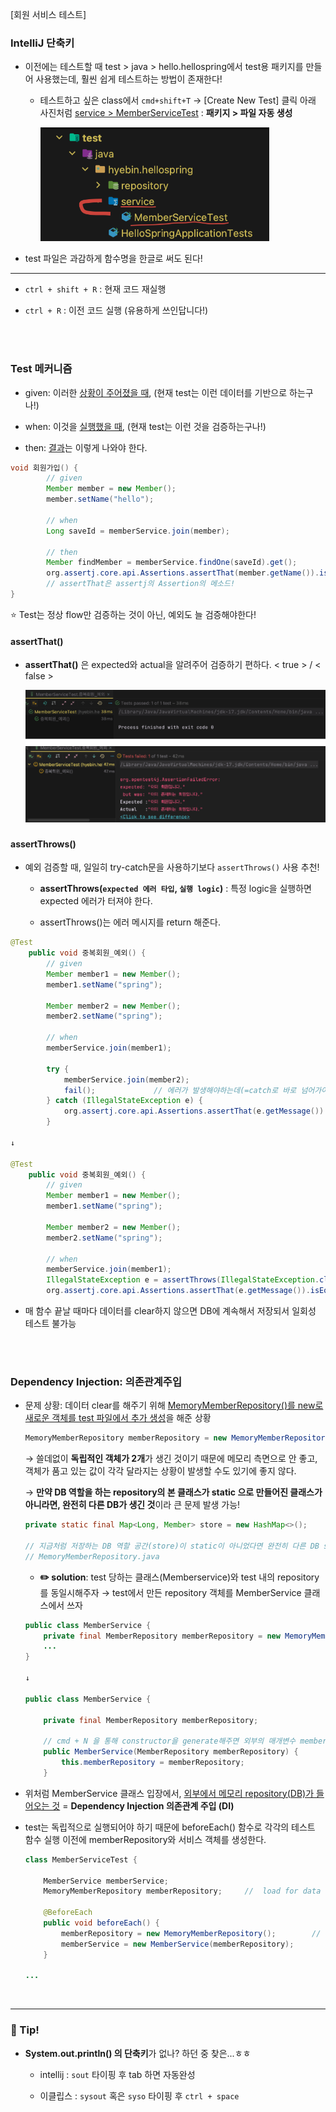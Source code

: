 [회원 서비스 테스트]

### IntelliJ 단축키

- 이전에는 테스트할 때 test > java > hello.hellospring에서 test용 패키지를 만들어 사용했는데, 훨씬 쉽게 테스트하는 방법이 존재한다!
  
  - 테스트하고 싶은 class에서 `cmd+shift+T` → [Create New Test] 클릭
    아래 사진처럼 <u>service > MemberServiceTest</u> : **패키지 > 파일 자동 생성**
    
    <img src='./img/04.03_img1.png'>
    
- test 파일은 과감하게 함수명을 한글로 써도 된다!
  

---

- `ctrl + shift + R` : 현재 코드 재실행
  
- `ctrl + R` : 이전 코드 실행 (유용하게 쓰인답니다!)

<br><br>

### Test 메커니즘

- given: 이러한 <u>상황이 주어졌을 때</u>, (현재 test는 이런 데이터를 기반으로 하는구나!)
  
- when: 이것을 <u>실행했을 때</u>, (현재 test는 이런 것을 검증하는구나!)
  
- then: <u>결과</u>는 이렇게 나와야 한다.
  

```java
void 회원가입() {
        // given
        Member member = new Member();
        member.setName("hello");

        // when
        Long saveId = memberService.join(member);

        // then
        Member findMember = memberService.findOne(saveId).get();
        org.assertj.core.api.Assertions.assertThat(member.getName()).isEqualTo(findMember.getName());
        // assertThat은 assertj의 Assertion의 메소드!    
}
```

⭐️ Test는 정상 flow만 검증하는 것이 아닌, 예외도 늘 검증해야한다!

#### assertThat()

- **assertThat()** 은 expected와 actual을 알려주어 검증하기 편하다.
  < true > / < false >
  
  <img src='./img/04.03_img.png'>
  

#### assertThrows()

- 예외 검증할 때, 일일히 try-catch문을 사용하기보다 `assertThrows()` 사용 추천!
  
  - **assertThrows(`expected 에러 타입`, `실행 logic`)** : 특정 logic을 실행하면 expected 에러가 터져야 한다.
    
  - assertThrows()는 에러 메시지를 return 해준다.
    

```java
@Test
    public void 중복회원_예외() {
        // given
        Member member1 = new Member();
        member1.setName("spring");

        Member member2 = new Member();
        member2.setName("spring");

        // when
        memberService.join(member1);

        try {
            memberService.join(member2);
            fail();             // 에러가 발생해야하는데(=catch로 바로 넘어가야 하는데) join()이 수행되면 fail() -> 실패한 것임
        } catch (IllegalStateException e) {
            org.assertj.core.api.Assertions.assertThat(e.getMessage()).isEqualTo("이미 존재하는 회원입니다.");
        }

↓

@Test
    public void 중복회원_예외() {
        // given
        Member member1 = new Member();
        member1.setName("spring");

        Member member2 = new Member();
        member2.setName("spring");

        // when
        memberService.join(member1);
        IllegalStateException e = assertThrows(IllegalStateException.class, () -> memberService.join(member2));
        org.assertj.core.api.Assertions.assertThat(e.getMessage()).isEqualTo("이미 존재하는 회원입니다.");
```

- 매 함수 끝날 때마다 데이터를 clear하지 않으면 DB에 계속해서 저장되서 일회성 테스트 불가능
  
<br><br>

### Dependency Injection: 의존관계주입

- 문제 상황: 데이터 clear를 해주기 위해 <u>MemoryMemberRepository()를 new로 새로운 객체를 test 파일에서 추가 생성</u>을 해준 상황
  
  ```java
  MemoryMemberRepository memberRepository = new MemoryMemberRepository();     //  load for data clear after each method finished
  ```
  
  → 쓸데없이 **독립적인 객체가 2개**가 생긴 것이기 때문에 메모리 측면으로 안 좋고, 객체가 품고 있는 값이 각각 달라지는 상황이 발생할 수도 있기에 좋지 않다.
  
  → **만약 DB 역할을 하는 repository의 본 클래스가 static 으로 만들어진 클래스가 아니라면, 완전히 다른 DB가 생긴 것**이라 큰 문제 발생 가능!
  
  ```java
  private static final Map<Long, Member> store = new HashMap<>();
  
  // 지금처럼 저장하는 DB 역할 공간(store)이 static이 아니었다면 완전히 다른 DB store가 생기는 것
  // MemoryMemberRepository.java
  ```
  
  - **✏️ solution**: test 당하는 클래스(Memberservice)와 test 내의 repository를 동일시해주자 → test에서 만든 repository 객체를 MemberService 클래스에서 쓰자
    
  
  ```java
  public class MemberService {
      private final MemberRepository memberRepository = new MemoryMemberRepository();
      ... 
  }
  
  ↓
  
  public class MemberService {
  
      private final MemberRepository memberRepository;
  
      // cmd + N 을 통해 constructor을 generate해주면 외부의 매개변수 memberRepository를 내부에서 사용할 수 있게끔 함수를 자동 생성해주어 편하다!
      public MemberService(MemberRepository memberRepository) {
          this.memberRepository = memberRepository;
      }
  ```
  
- 위처럼 MemberService 클래스 입장에서, <u>외부에서 메모리 repository(DB)가 들어오는 것</u> = **Dependency Injection 의존관계 주입 (DI)**
  
- test는 독립적으로 실행되어야 하기 때문에 beforeEach() 함수로 각각의 테스트 함수 실행 이전에 memberRepository와 서비스 객체를 생성한다.
  
  ```java
  class MemberServiceTest {
  
      MemberService memberService;
      MemoryMemberRepository memberRepository;     //  load for data clear after each method finished
  
      @BeforeEach
      public void beforeEach() {
          memberRepository = new MemoryMemberRepository();        // 매 함수 실행 전마다 객체 생성
          memberService = new MemberService(memberRepository);
      }
  
  ...
  ```
  
<br>

---

### 🍯 Tip!

- **System.out.println() 의 단축키**가 없나? 하던 중 찾은...ㅎㅎ
  
  - intellij : `sout` 타이핑 후 tab 하면 자동완성
    
  - 이클립스 : `sysout` 혹은 `syso` 타이핑 후 `ctrl + space`
